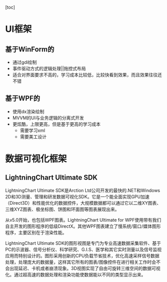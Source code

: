 [toc]



# UI框架
## 基于WinForm的
- 通过gdi绘制
- 事件驱动方式的逻辑处理||拖控式布局
- 适合对界面要求不高的，学习成本比较低，比较快看到效果，而且效果往往还不错


## 基于WPF的
- 使用dx渲染绘制
- MVVM的UI与业务逻辑的分离式开发
- 更炫酷，上限更高，但是基于更高的学习成本
	- 需要学习xml
	- 需要美工设计

# 数据可视化框架

## LightningChart Ultimate SDK
LightningChart Ultimate SDK是Arction Ltd公司开发的最快的.NET和Windows 2D和3D测量、管理和研发数据可视化SDK。它是一个能全面实现GPU加速（Direct3D）和性能优化的数据控件，大规模数据都可以通过它以二维XY图表、三维XYZ图表、极坐标图、饼图和环面图等图表展现出来。

从v5.0开始，也包括WPF图表。LightningChart Ultimate for WPF使用带有我们自主开发的图形程序的低级DirectX。其他WPF图表建立了慢系统/窗口/媒体图形程序，主要区别在于渲染性能。

LightningChart Ultimate SDK的图形视图是专门为专业高速数据采集软件、基于PC的示波器、信号分析仪、科学研究、G.I.S、医学和其它实时测量以及信号监视应用而特别设计的。图形采用创新的CPU负载节省技术，优化高速采样信号数据处理，处理庞大的数据量，这样其它所有的图表/图像控件在进行相关工作时会不会出现延迟、卡机或者崩溃现象。3D视图实现了自由可旋转三维空间的数据可视化。通过超高速的数据处理和渲染功能使数据能以不同的类型显示出来。